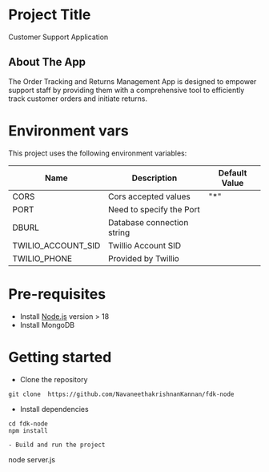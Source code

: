 # Project Title
Customer Support Application

## About The App
The Order Tracking and Returns Management App is designed to empower support staff by providing them with a comprehensive tool to efficiently track customer orders and initiate returns.

# Environment vars
This project uses the following environment variables:

| Name                          | Description                         | Default Value                                  |
| ----------------------------- | ------------------------------------| -----------------------------------------------|
|CORS           | Cors accepted values            | "*"      |
|PORT           |Need to specify the Port            |       |
|DBURL           | Database connection string            |       |
|TWILIO_ACCOUNT_SID           | Twillio Account SID             |       |
|TWILIO_PHONE           | Provided by Twillio            |       |


# Pre-requisites
- Install [Node.js](https://nodejs.org/en/) version > 18
- Install MongoDB

# Getting started
- Clone the repository
```
git clone  https://github.com/NavaneethakrishnanKannan/fdk-node
```
- Install dependencies
```
cd fdk-node
npm install

- Build and run the project
```
node server.js
```